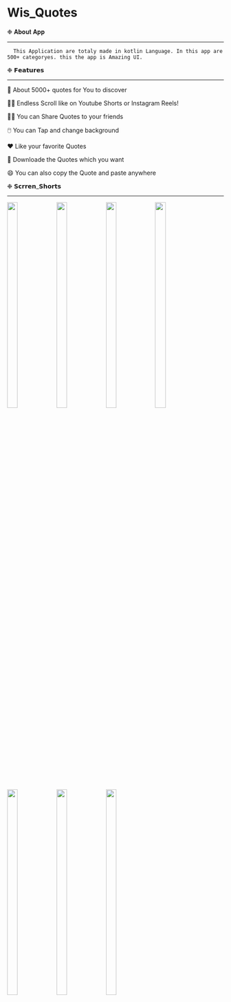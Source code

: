 # Wis_Quotes

❉ 𝐀𝐛𝐨𝐮𝐭 𝐀𝐩𝐩

------------------------------------------------------------------------------------------------------------------------------------------------------------
      This Application are totaly made in kotlin Language. In this app are 500+ categoryes. this the app is Amazing UI.



❉ 𝗙𝗲𝗮𝘁𝘂𝗿𝗲𝘀

------------------------------------------------------------------------------------------------------------------------------------------------------------


💬 About 5000+ quotes for You to discover

🧏‍♀️ Endless Scroll like on Youtube Shorts or Instagram Reels!

💁‍♀️ You can Share Quotes to your friends

🖱️  You can Tap and change background

❤️ Like your favorite Quotes

📑 Downloade the Quotes which you want 

😄 You can also copy the Quote and paste anywhere


❉ 𝗦𝗰𝗿𝗿𝗲𝗻_𝗦𝗵𝗼𝗿𝘁𝘀

------------------------------------------------------------------------------------------------------------------------------------------------------------
<p float="center">
  
<img src="https://user-images.githubusercontent.com/101623395/191494976-03be2523-87ed-4edb-a053-06674056d73b.png" width=22% height=35%>
<img src="https://user-images.githubusercontent.com/101623395/191495229-e0c2b355-57b5-4a26-8f93-9f17f6a8cac4.png" width=22% height=35%>
<img src="https://user-images.githubusercontent.com/101623395/191495377-97cd8b5f-3f0f-46e4-a347-b965478c6777.png" width=22% height=35%>
<img src="https://user-images.githubusercontent.com/101623395/191495646-7a55cae7-0aa7-4402-ac6c-609fb930a45c.png" width=22% height=35%>
<img src="https://user-images.githubusercontent.com/101623395/191495841-c96fb107-2ee7-4c17-9e8d-9820bf8eb2c6.png" width=22% height=35%>
<img src="https://user-images.githubusercontent.com/101623395/191496046-20032a94-c305-4326-9793-9f111159f292.png" width=22% height=35%>
<img src="https://user-images.githubusercontent.com/101623395/191496073-fc5252e1-3ace-4728-b308-dc06e973231b.png" width=22% height=35%>




